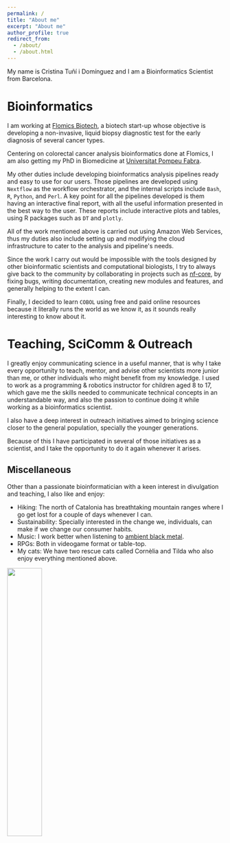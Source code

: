 ```yaml
---
permalink: /
title: "About me"
excerpt: "About me"
author_profile: true
redirect_from: 
  - /about/
  - /about.html
---
```


My name is Cristina Tuñí i Domínguez and I am a Bioinformatics Scientist from Barcelona.

Bioinformatics
======
I am working at [Flomics Biotech](www.flomics.com), a biotech start-up whose objective is developing a non-invasive, liquid biopsy diagnostic test for the early diagnosis of several cancer types. 

Centering on colorectal cancer analysis bioinformatics done at Flomics, I am also getting my PhD in Biomedicine at [Universitat Pompeu Fabra](https://www.upf.edu/web/phd-biomedicine/presentation).

My other duties include developing bioinformatics analysis pipelines ready and easy to use for our users. Those pipelines are developed using `Nextflow` as the workflow orchestrator, and the internal scripts include `Bash`, `R`, `Python`, and `Perl`. A key point for all the pipelines developed is them having an interactive final report, with all the useful information presented in the best way to the user. These reports include interactive plots and tables, using R packages such as `DT` and `plotly`.

All of the work mentioned above is carried out using Amazon Web Services, thus my duties also include setting up and modifying the cloud infrastructure to cater to the analysis and pipeline's needs.

Since the work I carry out would be impossible with the tools designed by other bioinformatic scientists and computational biologists, I try to always give back to the community by collaborating in projects such as [nf-core](https://nf-co.re/), by fixing bugs, writing documentation, creating new modules and features, and generally helping to the extent I can.

Finally, I decided to learn `COBOL` using free and paid online resources because it literally runs the world as we know it, as it sounds really interesting to know about it.

Teaching, SciComm & Outreach
======
I greatly enjoy communicating science in a useful manner, that is why I take every opportunity to teach, mentor, and advise other scientists more junior than me, or other individuals who might benefit from my knowledge. I used to work as a programming & robotics instructor for children aged 8 to 17, which gave me the skills needed to communicate technical concepts in an understandable way, and also the passion to continue doing it while working as a bioinformatics scientist.

I also have a deep interest in outreach initiatives aimed to bringing science closer to the general population, specially the younger generations.

Because of this I have participated in several of those initiatives as a scientist, and I take the opportunity to do it again whenever it arises. 

Miscellaneous
------
Other than a passionate bioinformatician with a keen interest in divulgation and teaching, I also like and enjoy:
* Hiking: The north of Catalonia has breathtaking mountain ranges where I go get lost for a couple of days whenever I can.
* Sustainability: Specially interested in the change we, individuals, can make if we change our consumer habits.
* Music: I work better when listening to [ambient black metal](https://open.spotify.com/playlist/4LZLdTHDi8OD5yNtM74d5j?si=406bf3a9d8e84430).
* RPGs: Both in videogame format or table-top.
* My cats: We have two rescue cats called Cornèlia and Tilda who also enjoy everything mentioned above.

<img src="/images/cornitildi.jpg"  width="40%">


